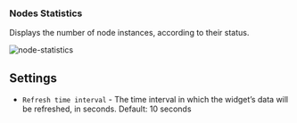 ### Nodes Statistics
Displays the number of node instances, according to their status. 

![node-statistics](https://docs.cloudify.co/5.1/images/ui/widgets/node-statistics.png)


## Settings

* `Refresh time interval` - The time interval in which the widget’s data will be refreshed, in seconds. Default: 10 seconds
